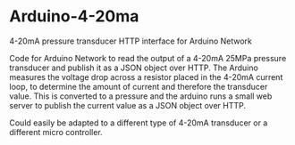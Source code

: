 # Arduino-4-20ma
4-20mA pressure transducer HTTP interface for Arduino Network

Code for Arduino Network to read the output of a 4-20mA 25MPa pressure transducer and publish it as a JSON object over HTTP.
The Arduino measures the voltage drop across a resistor placed in the 4-20mA current loop, to determine the amount of current and therefore the transducer value.  This is converted to a pressure and the arduino runs a small web server to publish the current value as a JSON object over HTTP.

Could easily be adapted to a different type of 4-20mA transducer or a different micro controller.
